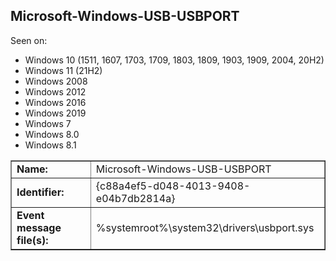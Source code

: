 ## Microsoft-Windows-USB-USBPORT

Seen on:
* Windows 10 (1511, 1607, 1703, 1709, 1803, 1809, 1903, 1909, 2004, 20H2)
* Windows 11 (21H2)
* Windows 2008
* Windows 2012
* Windows 2016
* Windows 2019
* Windows 7
* Windows 8.0
* Windows 8.1

<table border="1" class="docutils">
  <tbody>
    <tr>
      <td><b>Name:</b></td>
      <td>Microsoft-Windows-USB-USBPORT</td>
    </tr>
    <tr>
      <td><b>Identifier:</b></td>
      <td>{c88a4ef5-d048-4013-9408-e04b7db2814a}</td>
    </tr>
    <tr>
      <td><b>Event message file(s):</b></td>
      <td>%systemroot%\system32\drivers\usbport.sys</td>
    </tr>
  </tbody>
</table>

&nbsp;

